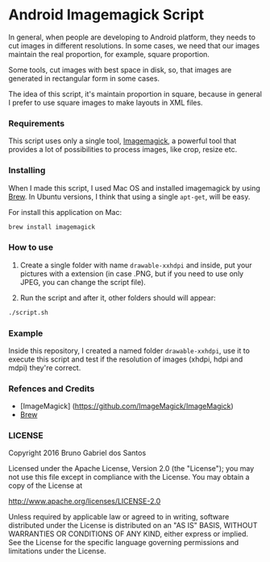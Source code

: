 # Android Imagemagick Script

In general, when people are developing to Android platform, they needs to cut images in different resolutions. In some cases, we need that our images maintain the real proportion, for example, square proportion.

Some tools, cut images with best space in disk, so, that images are generated in rectangular form in some cases.

The idea of this script, it's maintain proportion in square, because in general I prefer to use square images to make layouts in XML files.


### Requirements

This script uses only a single tool, [Imagemagick](https://github.com/ImageMagick/ImageMagick), a powerful tool that provides a lot of possibilities to process images, like crop, resize etc.

### Installing

When I made this script, I used Mac OS and installed imagemagick by using [Brew](http://brew.sh/). In Ubuntu versions, I think that using a single `apt-get`, will be easy.

For install this application on Mac:

```bash
brew install imagemagick
```

### How to use
1. Create a single folder with name ```drawable-xxhdpi``` and inside, put your pictures with a extension (in case .PNG, but if you need to use only JPEG, you can change the script file).

2. Run the script and after it, other folders should will appear: 
```bash
./script.sh
``` 

### Example
Inside this repository, I created a named folder `drawable-xxhdpi`, use it to execute this script and test if the resolution of images (xhdpi, hdpi and mdpi)  they're correct.

### Refences and Credits
* [ImageMagick] (https://github.com/ImageMagick/ImageMagick)
* [Brew](http://brew.sh/)

### LICENSE
Copyright 2016 Bruno Gabriel dos Santos

Licensed under the Apache License, Version 2.0 (the "License");
you may not use this file except in compliance with the License.
You may obtain a copy of the License at

http://www.apache.org/licenses/LICENSE-2.0

Unless required by applicable law or agreed to in writing, software
distributed under the License is distributed on an "AS IS" BASIS,
WITHOUT WARRANTIES OR CONDITIONS OF ANY KIND, either express or implied.
See the License for the specific language governing permissions and
limitations under the License.



